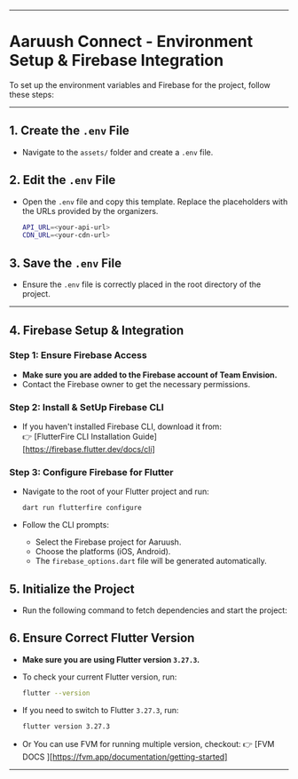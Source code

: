 

---

# **Aaruush Connect - Environment Setup & Firebase Integration**  

To set up the environment variables and Firebase for the project, follow these steps:  

---

## **1. Create the `.env` File**  
- Navigate to the `assets/` folder and create a `.env` file.  

## **2. Edit the `.env` File**  
- Open the `.env` file and copy this template. Replace the placeholders with the URLs provided by the organizers.  

  ```bash
  API_URL=<your-api-url>
  CDN_URL=<your-cdn-url>
  ```

## **3. Save the `.env` File**  
- Ensure the `.env` file is correctly placed in the root directory of the project.  

---

## **4. Firebase Setup & Integration**  

### **Step 1: Ensure Firebase Access**  
- **Make sure you are added to the Firebase account of Team Envision.**  
- Contact the Firebase owner to get the necessary permissions.  

### **Step 2: Install & SetUp Firebase CLI**  
- If you haven't installed Firebase CLI, download it from:  
  👉 [FlutterFire CLI Installation Guide][https://firebase.flutter.dev/docs/cli]


### **Step 3: Configure Firebase for Flutter**  
- Navigate to the root of your Flutter project and run:  

  ```bash
  dart run flutterfire configure
  ```

- Follow the CLI prompts:
  - Select the Firebase project for Aaruush.
  - Choose the platforms (iOS, Android).
  - The `firebase_options.dart` file will be generated automatically.  




## **5. Initialize the Project**  
- Run the following command to fetch dependencies and start the project:



## **6. Ensure Correct Flutter Version**  
- **Make sure you are using Flutter version `3.27.3`.**  
- To check your current Flutter version, run:  

  ```bash
  flutter --version
  ```

- If you need to switch to Flutter `3.27.3`, run:  

  ```bash
  flutter version 3.27.3
  ```
- Or You can use FVM for running multiple version, checkout:
  👉 [FVM DOCS ][https://fvm.app/documentation/getting-started]  
    

---


